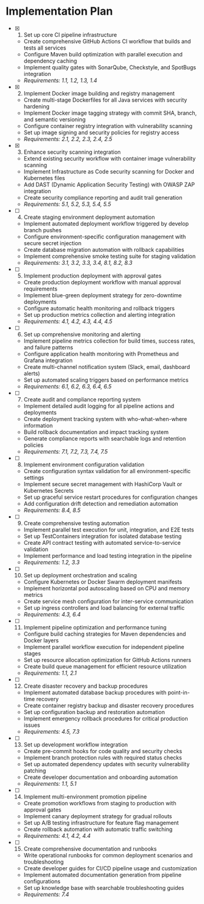 # Implementation Plan

- [x] 1. Set up core CI pipeline infrastructure
  - Create comprehensive GitHub Actions CI workflow that builds and tests all services
  - Configure Maven build optimization with parallel execution and dependency caching
  - Implement quality gates with SonarQube, Checkstyle, and SpotBugs integration
  - _Requirements: 1.1, 1.2, 1.3, 1.4_

- [x] 2. Implement Docker image building and registry management
  - Create multi-stage Dockerfiles for all Java services with security hardening
  - Implement Docker image tagging strategy with commit SHA, branch, and semantic versioning
  - Configure container registry integration with vulnerability scanning
  - Set up image signing and security policies for registry access
  - _Requirements: 2.1, 2.2, 2.3, 2.4, 2.5_

- [x] 3. Enhance security scanning integration
  - Extend existing security workflow with container image vulnerability scanning
  - Implement Infrastructure as Code security scanning for Docker and Kubernetes files
  - Add DAST (Dynamic Application Security Testing) with OWASP ZAP integration
  - Create security compliance reporting and audit trail generation
  - _Requirements: 5.1, 5.2, 5.3, 5.4, 5.5_

- [ ] 4. Create staging environment deployment automation
  - Implement automated deployment workflow triggered by develop branch pushes
  - Configure environment-specific configuration management with secure secret injection
  - Create database migration automation with rollback capabilities
  - Implement comprehensive smoke testing suite for staging validation
  - _Requirements: 3.1, 3.2, 3.3, 3.4, 8.1, 8.2, 8.3_

- [ ] 5. Implement production deployment with approval gates
  - Create production deployment workflow with manual approval requirements
  - Implement blue-green deployment strategy for zero-downtime deployments
  - Configure automatic health monitoring and rollback triggers
  - Set up production metrics collection and alerting integration
  - _Requirements: 4.1, 4.2, 4.3, 4.4, 4.5_

- [ ] 6. Set up comprehensive monitoring and alerting
  - Implement pipeline metrics collection for build times, success rates, and failure patterns
  - Configure application health monitoring with Prometheus and Grafana integration
  - Create multi-channel notification system (Slack, email, dashboard alerts)
  - Set up automated scaling triggers based on performance metrics
  - _Requirements: 6.1, 6.2, 6.3, 6.4, 6.5_

- [ ] 7. Create audit and compliance reporting system
  - Implement detailed audit logging for all pipeline actions and deployments
  - Create deployment tracking system with who-what-when-where information
  - Build rollback documentation and impact tracking system
  - Generate compliance reports with searchable logs and retention policies
  - _Requirements: 7.1, 7.2, 7.3, 7.4, 7.5_

- [ ] 8. Implement environment configuration validation
  - Create configuration syntax validation for all environment-specific settings
  - Implement secure secret management with HashiCorp Vault or Kubernetes Secrets
  - Set up graceful service restart procedures for configuration changes
  - Add configuration drift detection and remediation automation
  - _Requirements: 8.4, 8.5_

- [ ] 9. Create comprehensive testing automation
  - Implement parallel test execution for unit, integration, and E2E tests
  - Set up TestContainers integration for isolated database testing
  - Create API contract testing with automated service-to-service validation
  - Implement performance and load testing integration in the pipeline
  - _Requirements: 1.2, 3.3_

- [ ] 10. Set up deployment orchestration and scaling
  - Configure Kubernetes or Docker Swarm deployment manifests
  - Implement horizontal pod autoscaling based on CPU and memory metrics
  - Create service mesh configuration for inter-service communication
  - Set up ingress controllers and load balancing for external traffic
  - _Requirements: 4.3, 6.4_

- [ ] 11. Implement pipeline optimization and performance tuning
  - Configure build caching strategies for Maven dependencies and Docker layers
  - Implement parallel workflow execution for independent pipeline stages
  - Set up resource allocation optimization for GitHub Actions runners
  - Create build queue management for efficient resource utilization
  - _Requirements: 1.1, 2.1_

- [ ] 12. Create disaster recovery and backup procedures
  - Implement automated database backup procedures with point-in-time recovery
  - Create container registry backup and disaster recovery procedures
  - Set up configuration backup and restoration automation
  - Implement emergency rollback procedures for critical production issues
  - _Requirements: 4.5, 7.3_

- [ ] 13. Set up development workflow integration
  - Create pre-commit hooks for code quality and security checks
  - Implement branch protection rules with required status checks
  - Set up automated dependency updates with security vulnerability patching
  - Create developer documentation and onboarding automation
  - _Requirements: 1.1, 5.1_

- [ ] 14. Implement multi-environment promotion pipeline
  - Create promotion workflows from staging to production with approval gates
  - Implement canary deployment strategy for gradual rollouts
  - Set up A/B testing infrastructure for feature flag management
  - Create rollback automation with automatic traffic switching
  - _Requirements: 4.1, 4.2, 4.4_

- [ ] 15. Create comprehensive documentation and runbooks
  - Write operational runbooks for common deployment scenarios and troubleshooting
  - Create developer guides for CI/CD pipeline usage and customization
  - Implement automated documentation generation from pipeline configurations
  - Set up knowledge base with searchable troubleshooting guides
  - _Requirements: 7.4_